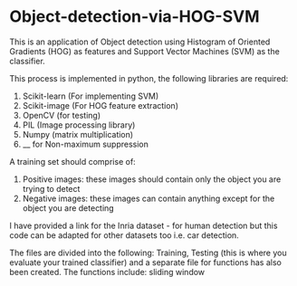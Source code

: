 # Object-detection-via-HOG-SVM
This is an application of Object detection using Histogram of Oriented Gradients (HOG) as features and Support Vector Machines (SVM) 
as the classifier. 

This process is implemented in python, the following libraries are required:
1. Scikit-learn (For implementing SVM)
2. Scikit-image (For HOG feature extraction)
3. OpenCV (for testing)
4. PIL (Image processing library)
5. Numpy (matrix multiplication)
6. __ for Non-maximum suppression

A training set should comprise of:
1. Positive images: these images should contain only the object you are trying to detect
2. Negative images: these images can contain anything except for the object you are detecting

I have provided a link for the Inria dataset - for human detection but this code can be adapted for other datasets too i.e. car detection.

The files are divided into the following:
Training, Testing (this is where you evaluate your trained classifier) and a separate file for functions has also been created. The functions
include: sliding window 
